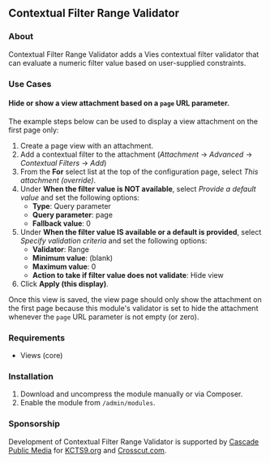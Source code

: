 Contextual Filter Range Validator
---------------------------------

### About

Contextual Filter Range Validator adds a Vies contextual filter validator that 
can evaluate a numeric filter value based on user-supplied constraints.

### Use Cases

#### Hide or show a view attachment based on a `page` URL parameter.

The example steps below can be used to display a view attachment on the first
page only:

1. Create a page view with an attachment.
1. Add a contextual filter to the attachment (*Attachment* -> *Advanced* ->
*Contextual Filters* -> *Add*)
1. From the **For** select list at the top of the configuration page, select 
*This attachment (override)*.
1. Under **When the filter value is NOT available**, select *Provide a default
value* and set the following options:
    - **Type**: Query parameter
    - **Query parameter**: page
    - **Fallback value**: 0
1. Under **When the filter value IS available or a default is provided**, select
*Specify validation criteria* and set the following options:
    - **Validator**: Range
    - **Minimum value**: (blank)
    - **Maximum value**: 0
    - **Action to take if filter value does not validate**: Hide view
1. Click **Apply (this display)**.

Once this view is saved, the view page should only show the attachment on the 
first page because this module's validator is set to hide the attachment 
whenever the `page` URL parameter is not empty (or zero).

### Requirements

- Views (core)

### Installation

1. Download and uncompress the module manually or via Composer.
1. Enable the module from `/admin/modules`.

### Sponsorship

Development of Contextual Filter Range Validator is supported by 
[Cascade Public Media](https://www.drupal.org/cascade-public-media)
for [KCTS9.org](https://kcts9.org/) and [Crosscut.com](https://crosscut.com/).
